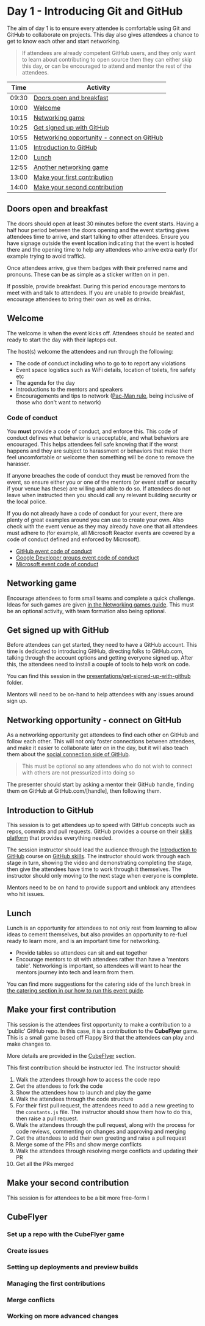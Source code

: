# Day 1 - Introducing Git and GitHub

The aim of day 1 is to ensure every attendee is comfortable using Git and GitHub to collaborate on projects. This day also gives attendees a chance to get to know each other and start networking.

> If attendees are already competent GitHub users, and they only want to learn about contributing to open source then they can either skip this day, or can be encouraged to attend and mentor the rest of the attendees.

| Time  | Activity |
| ----- | -------- |
| 09:30 | [Doors open and breakfast](#doors-open-and-breakfast) |
| 10:00 | [Welcome](#welcome) |
| 10:15 | [Networking game](#networking-game) |
| 10:25 | [Get signed up with GitHub](#get-signed-up-with-github) |
| 10:55 | [Networking opportunity - connect on GitHub](#networking-opportunity---connect-on-github) |
| 11:05 | [Introduction to GitHub](#introduction-to-github) |
| 12:00 | [Lunch](#lunch) |
| 12:55 | [Another networking game](#networking-game) |
| 13:00 | [Make your first contribution](#make-your-first-contribution) |
| 14:00 | [Make your second contribution](#make-your-second-contribution) |

## Doors open and breakfast

The doors should open at least 30 minutes before the event starts. Having a half hour period between the doors opening and the event starting gives attendees time to arrive, and start talking to other attendees. Ensure you have signage outside the event location indicating that the event is hosted there and the opening time to help any attendees who arrive extra early (for example trying to avoid traffic).

Once attendees arrive, give them badges with their preferred name and pronouns. These can be as simple as a sticker written on in pen.

If possible, provide breakfast. During this period encourage mentors to meet with and talk to attendees. If you are unable to provide breakfast, encourage attendees to bring their own as well as drinks.

## Welcome

The welcome is when the event kicks off. Attendees should be seated and ready to start the day with their laptops out.

The host(s) welcome the attendees and run through the following:

* The code of conduct including who to go to to report any violations
* Event space logistics such as WiFi details, location of toilets, fire safety etc
* The agenda for the day
* Introductions to the mentors and speakers
* Encouragements and tips to network ([Pac-Man rule](./best-practices.md#pac-man-rule), being inclusive of those who don't want to network)

### Code of conduct

You **must** provide a code of conduct, and enforce this. This code of conduct defines what behavior is unacceptable, and what behaviors are encouraged. This helps attendees fell safe knowing that if the worst happens and they are subject to harassment or behaviors that make them feel uncomfortable or welcome then something will be done to remove the harasser.

If anyone breaches the code of conduct they **must** be removed from the event, so ensure either you or one of the mentors (or event staff or security if your venue has these) are willing and able to do so. If attendees do not leave when instructed then you should call any relevant building security or the local police.

If you do not already have a code of conduct for your event, there are plenty of great examples around you can use to create your own. Also check with the event venue as they may already have one that all attendees must adhere to (for example, all Microsoft Reactor events are covered by a code of conduct defined and enforced by Microsoft).

* [GitHub event code of conduct](https://docs.github.com/en/site-policy/github-terms/github-event-code-of-conduct)
* [Google Developer groups event code of conduct](https://support.google.com/developergroups/answer/3340512?hl=en)
* [Microsoft event code of conduct](https://www.microsoft.com/events/codeofconduct)

## Networking game

Encourage attendees to form small teams and complete a quick challenge. Ideas for such games are given [in the Networking games guide](./networking-games.md). This must be an optional activity, with team formation also being optional.

## Get signed up with GitHub

Before attendees can get started, they need to have a GitHub account. This time is dedicated to introducing GitHub, directing folks to GitHub.com, talking through the account options and getting everyone signed up. After this, the attendees need to install a couple of tools to help work on code.

You can find this session in the [presentations/get-signed-up-with-github](./presentations/get-signed-up-with-github/) folder.

Mentors will need to be on-hand to help attendees with any issues around sign up.

## Networking opportunity - connect on GitHub

As a networking opportunity get attendees to find each other on GitHub and follow each other. This will not only foster connections between attendees, and make it easier to collaborate later on in the day, but it will also teach them about the [social connection side of GitHub](https://docs.github.com/get-started/exploring-projects-on-github/following-people).

> This must be optional so any attendees who do not wish to connect with others are not pressurized into doing so

The presenter should start by asking a mentor their GitHub handle, finding them on GitHub at GitHub.com/[handle], then following them.

## Introduction to GitHub

This session is to get attendees up to speed with GitHub concepts such as repos, commits and pull requests. GitHub provides a course on their [skills platform](https://skills.GitHub.com) that provides everything needed.

The session instructor should lead the audience through the [Introduction to GitHub](https://github.com/skills/introduction-to-github) course on [GitHub skills](https://skills.GitHub.com). The instructor should work through each stage in turn, showing the video and demonstrating completing the stage, then give the attendees have time to work through it themselves. The instructor should only moving to the next stage when everyone is complete.

Mentors need to be on hand to provide support and unblock any attendees who hit issues.

## Lunch

Lunch is an opportunity for attendees to not only rest from learning to allow ideas to cement themselves, but also provides an opportunity to re-fuel ready to learn more, and is an important time for networking.

* Provide tables so attendees can sit and eat together
* Encourage mentors to sit with attendees rather than have a 'mentors table'. Networking is important, so attendees will want to hear the mentors journey into tech and learn from them.

You can find more suggestions for the catering side of the lunch break in [the catering section in our how to run this event guide](./how-to-run-this-event.md#catering).

## Make your first contribution

This session is the attendees first opportunity to make a contribution to a 'public' GitHub repo. In this case, it is a contribution to the **CubeFlyer** game. This is a small game based off Flappy Bird that the attendees can play and make changes to.

More details are provided in the [CubeFlyer](#cubeflyer) section.

This first contribution should be instructor led. The Instructor should:

1. Walk the attendees through how to access the code repo
2. Get the attendees to fork the code
3. Show the attendees how to launch and play the game
4. Walk the attendees through the code structure
5. For their first pull request, the attendees need to add a new greeting to the `constants.js` file. The instructor should show them how to do this, then raise a pull request.
6. Walk the attendees through the pull request, along with the process for code reviews, commenting on changes and approving and merging
7. Get the attendees to add their own greeting and raise a pull request
8. Merge some of the PRs and show merge conflicts
9. Walk the attendees through resolving merge conflicts and updating their PR
10. Get all the PRs merged

## Make your second contribution

This session is for attendees to be a bit more free-form I



##

## CubeFlyer

### Set up a repo with the CubeFlyer game

### Create issues

### Setting up deployments and preview builds

### Managing the first contributions

### Merge conflicts

### Working on more advanced changes